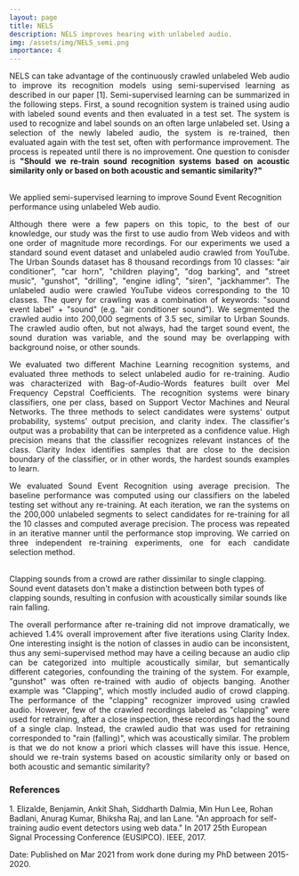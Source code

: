 ```yaml
---
layout: page
title: NELS
description: NELS improves hearing with unlabeled audio.
img: /assets/img/NELS_semi.png
importance: 4
---
```


<p align="justify">NELS can take advantage of the continuously crawled unlabeled Web audio to improve its recognition models using semi-supervised learning as described in our paper [1]. Semi-supervised learning can be summarized in the following steps. First, a sound recognition system is trained using audio with labeled sound events and then evaluated in a test set. The system is used to recognize and label sounds on an often large unlabeled set. Using a selection of the newly labeled audio, the system is re-trained, then evaluated again with the test set, often with performance improvement. The process is repeated until there is no improvement. One question to conisder is <b>"Should we re-train sound recognition systems based on acoustic similarity only or based on both acoustic and semantic similarity?" </b></p>
<br>

<div class="row">
    <div class="col-sm mt-3 mt-md-0">
        <img class="img-fluid rounded z-depth-1" src="{{ '/assets/img/NELS_semi.png' | relative_url }}" alt="" title="example image"/>
    </div>
</div>
<div class="caption">
    We applied semi-supervised learning to improve Sound Event Recognition performance using unlabeled Web audio.
</div>

<p align="justify"> Although there were a few papers on this topic, to the best of our knowledge, our study was the first to use audio from Web videos and with one order of magnitude more recordings. For our experiments we used a standard sound event dataset and unlabeled audio crawled from YouTube. The Urban Sounds dataset has 8 thousand recordings from 10 classes: "air conditioner", "car horn", "children playing", "dog barking", and "street music", "gunshot", "drilling", "engine idling", "siren", "jackhammer". The unlabeled audio were crawled YouTube videos corresponding to the 10 classes. The query for crawling was a combination of keywords: "sound event label" + "sound" (e.g. "air conditioner sound"). We segmented the crawled audio into 200,000 segments of 3.5 sec, similar to Urban Sounds. The crawled audio often, but not always, had the target sound event, the sound duration was variable, and the sound may be overlapping with background noise, or other sounds.</p>

<p align="justify"> We evaluated two different Machine Learning recognition systems, and evaluated three methods to select unlabeled audio for re-training. Audio was characterized with Bag-of-Audio-Words features built over Mel Frequency Cepstral Coefficients. The recognition systems were binary classifiers, one per class, based on Support Vector Machines and Neural Networks. The three methods to select candidates were systems' output probability, systems' output precision, and clarity index. The classifier's output was a probability that can be interpreted as a confidence value. High precision means that the classifier recognizes relevant instances of the class. Clarity Index identifies samples that are close to the decision boundary of the classifier, or in other words, the hardest sounds examples to learn. </p>

<p align="justify">We evaluated Sound Event Recognition using average precision. The baseline performance was computed using our classifiers on the labeled testing set without any re-training. At each iteration, we ran the systems on the 200,000 unlabeled segments to select candidates for re-training for all the 10 classes and computed average precision. The process was repeated in an iterative manner until the performance stop improving. We carried on three independent re-training experiments, one for each candidate selection method.</p>
<br>

<div class="row">
    <div class="col-sm mt-3 mt-md-0">
        <img class="img-fluid rounded z-depth-1" src="{{ '/assets/img/NELS_semi_examples.png' | relative_url }}" alt="" title="example image"/>
    </div>
</div>
<div class="caption">
    Clapping sounds from a crowd are rather dissimilar to single clapping. Sound event datasets don't make a distinction between both types of clapping sounds, resulting in confusion with acoustically similar sounds like rain falling.
</div>

<p align="justify">The overall performance after re-training did not improve dramatically, we achieved 1.4% overall improvement after five iterations using Clarity Index. One interesting insight is the notion of classes in audio can be inconsistent, thus any semi-supervised method may have a ceiling because an audio clip can be categorized into multiple acoustically similar, but semantically different categories, confounding the training of the system. For example, "gunshot" was often re-trained with audio of objects banging. Another example was "Clapping", which mostly included audio of crowd clapping. The performance of the "clapping" recognizer improved using crawled audio. However, few of the crawled recordings labeled as "clapping" were used for retraining, after a close inspection, these recordings had the sound of a single clap. Instead, the crawled audio that was used for retraining corresponded to "rain (falling)", which was acoustically similar. The problem is that we do not know a priori which classes will have this issue. Hence, should we re-train systems based on acoustic similarity only or based on both acoustic and semantic similarity?
</p>

<h3>References</h3>
1. Elizalde, Benjamin, Ankit Shah, Siddharth Dalmia, Min Hun Lee, Rohan Badlani, Anurag Kumar, Bhiksha Raj, and Ian Lane. "An approach for self-training audio event detectors using web data." In 2017 25th European Signal Processing Conference (EUSIPCO). IEEE, 2017.

Date: Published on Mar 2021 from work done during my PhD between 2015-2020.

<!--
<div class="row">
    <div class="col-sm mt-3 mt-md-0">
        <img class="img-fluid rounded z-depth-1" src="{{ '/assets/img/1.jpg' | relative_url }}" alt="" title="example image"/>
    </div>
    <div class="col-sm mt-3 mt-md-0">
        <img class="img-fluid rounded z-depth-1" src="{{ '/assets/img/3.jpg' | relative_url }}" alt="" title="example image"/>
    </div>
    <div class="col-sm mt-3 mt-md-0">
        <img class="img-fluid rounded z-depth-1" src="{{ '/assets/img/5.jpg' | relative_url }}" alt="" title="example image"/>
    </div>
</div>
<div class="caption">
    Caption photos easily. On the left, a road goes through a tunnel. Middle, leaves artistically fall in a hipster photoshoot. Right, in another hipster photoshoot, a lumberjack grasps a handful of pine needles.
</div>
<div class="row">
    <div class="col-sm mt-3 mt-md-0">
        <img class="img-fluid rounded z-depth-1" src="{{ '/assets/img/5.jpg' | relative_url }}" alt="" title="example image"/>
    </div>
</div>
<div class="caption">
    This image can also have a caption. It's like magic.
</div>

You can also put regular text between your rows of images.
Say you wanted to write a little bit about your project before you posted the rest of the images.
You describe how you toiled, sweated, *bled* for your project, and then... you reveal it's glory in the next row of images.


<div class="row justify-content-sm-center">
    <div class="col-sm-8 mt-3 mt-md-0">
        <img class="img-fluid rounded z-depth-1" src="{{ '/assets/img/6.jpg' | relative_url }}" alt="" title="example image"/>
    </div>
    <div class="col-sm-4 mt-3 mt-md-0">
        <img class="img-fluid rounded z-depth-1" src="{{ '/assets/img/11.jpg' | relative_url }}" alt="" title="example image"/>
    </div>
</div>
<div class="caption">
    You can also have artistically styled 2/3 + 1/3 images, like these.
</div>


The code is simple.
Just wrap your images with `<div class="col-sm">` and place them inside `<div class="row">` (read more about the <a href="https://getbootstrap.com/docs/4.4/layout/grid/" target="_blank">Bootstrap Grid</a> system).
To make images responsive, add `img-fluid` class to each; for rounded corners and shadows use `rounded` and `z-depth-1` classes.
Here's the code for the last row of images above:

```html
<div class="row justify-content-sm-center">
    <div class="col-sm-8 mt-3 mt-md-0">
        <img class="img-fluid rounded z-depth-1" src="{{ '/assets/img/6.jpg' | relative_url }}" alt="" title="example image"/>
    </div>
    <div class="col-sm-4 mt-3 mt-md-0">
        <img class="img-fluid rounded z-depth-1" src="{{ '/assets/img/11.jpg' | relative_url }}" alt="" title="example image"/>
    </div>
</div>
```
-->
